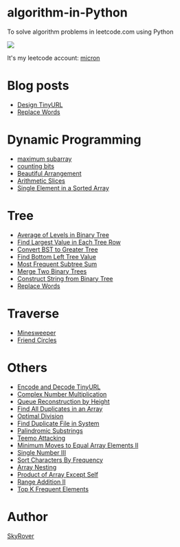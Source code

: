 # algorithm-in-Python

To solve algorithm problems in leetcode.com using Python

![](https://img.shields.io/badge/Python-3.5-green.svg)

It's my leetcode account: [micron](https://leetcode.com/micron/)

Blog posts
==========

- [Design TinyURL](https://github.com/Microndgt/algorithm-in-Python/blob/master/blog/tinyURL.md)
- [Replace Words](https://github.com/Microndgt/algorithm-in-Python/blob/master/blog/replaceWords.md)

Dynamic Programming
===================

- [maximum subarray](https://github.com/Microndgt/algorithm-in-Python/blob/master/dynamic_programming/maximum_subarray.py)
- [counting bits](https://github.com/Microndgt/algorithm-in-Python/blob/master/dynamic_programming/counting_bits.py)
- [Beautiful Arrangement](https://github.com/Microndgt/algorithm-in-Python/blob/master/dynamic_programming/BeautifulArrangement.py)
- [Arithmetic Slices](https://github.com/Microndgt/algorithm-in-Python/blob/master/dynamic_programming/ArithmeticSlices.py)
- [Single Element in a Sorted Array](https://github.com/Microndgt/algorithm-in-Python/blob/master/dynamic_programming/SingleElementinaSortedArray.py)

Tree
====

- [Average of Levels in Binary Tree](https://github.com/Microndgt/algorithm-in-Python/blob/master/tree/AverageofLevelsinBinaryTree.py)
- [Find Largest Value in Each Tree Row](https://github.com/Microndgt/algorithm-in-Python/blob/master/tree/FindLargestValueinEachTreeRow.py)
- [Convert BST to Greater Tree](https://github.com/Microndgt/algorithm-in-Python/blob/master/tree/ConvertBSTtoGreaterTree.py)
- [Find Bottom Left Tree Value](https://github.com/Microndgt/algorithm-in-Python/blob/master/tree/FindBottomLeftTreeValue.py)
- [Most Frequent Subtree Sum](https://github.com/Microndgt/algorithm-in-Python/blob/master/tree/MostFrequentSubtreeSum.py)
- [Merge Two Binary Trees](https://github.com/Microndgt/algorithm-in-Python/blob/master/tree/merge_two_trees.py)
- [Construct String from Binary Tree](https://github.com/Microndgt/algorithm-in-Python/blob/master/tree/ConstructStringfromBinaryTree.py)
- [Replace Words](https://github.com/Microndgt/algorithm-in-Python/blob/master/tree/ReplaceWords.py)

Traverse
========

- [Minesweeper](https://github.com/Microndgt/algorithm-in-Python/blob/master/traverse/Minesweeper.py)
- [Friend Circles](https://github.com/Microndgt/algorithm-in-Python/blob/master/traverse/FriendCircles.py)

Others
======

- [Encode and Decode TinyURL](https://github.com/Microndgt/algorithm-in-Python/blob/master/tinyurl.py)
- [Complex Number Multiplication](https://github.com/Microndgt/algorithm-in-Python/blob/master/ComplexNumberMultiplication.py)
- [Queue Reconstruction by Height](https://github.com/Microndgt/algorithm-in-Python/blob/master/QueueReconstructionbyHeight.py)
- [Find All Duplicates in an Array](https://github.com/Microndgt/algorithm-in-Python/blob/master/FindAllDuplicatesinanArray.py)
- [Optimal Division](https://github.com/Microndgt/algorithm-in-Python/blob/master/OptimalDivision.py)
- [Find Duplicate File in System](https://github.com/Microndgt/algorithm-in-Python/blob/master/FindDuplicateFileinSystem.py)
- [Palindromic Substrings](https://github.com/Microndgt/algorithm-in-Python/blob/master/PalindromicSubstrings.py)
- [Teemo Attacking](https://github.com/Microndgt/algorithm-in-Python/blob/master/TeemoAttacking.py)
- [Minimum Moves to Equal Array Elements II](https://github.com/Microndgt/algorithm-in-Python/blob/master/MinimumMovestoEqualArrayElementsII.py)
- [Single Number III](https://github.com/Microndgt/algorithm-in-Python/blob/master/SingleNumberIII.py)
- [Sort Characters By Frequency](https://github.com/Microndgt/algorithm-in-Python/blob/master/SortCharactersByFrequency.py)
- [Array Nesting](https://github.com/Microndgt/algorithm-in-Python/blob/master/ArrayNesting.py)
- [Product of Array Except Self](https://github.com/Microndgt/algorithm-in-Python/blob/master/ProductofArrayExceptSelf.py)
- [Range Addition II](https://github.com/Microndgt/algorithm-in-Python/blob/master/RangeAdditionII.py)
- [Top K Frequent Elements](https://github.com/Microndgt/algorithm-in-Python/blob/master/TopKFrequentElements.py)

Author
======

[SkyRover](http://skyrover.me)